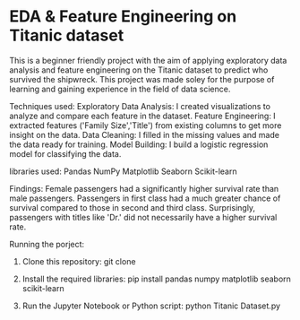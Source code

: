 # EDA & Feature Engineering on Titanic dataset
This is a beginner friendly project with the aim of applying exploratory data analysis and feature engineering on the Titanic dataset to predict who survived the shipwreck. This project was made soley for the purpose of learning and gaining experience in the field of data science.

Techniques used:
Exploratory Data Analysis: I created visualizations to analyze and compare each feature in the dataset.
Feature Engineering: I extracted features ('Family Size','Title') from existing columns to get more insight on the data.
Data Cleaning: I filled in the missing values and made the data ready for training.
Model Building: I build a logistic regression model for classifying the data.

libraries used:
Pandas
NumPy
Matplotlib
Seaborn
Scikit-learn

Findings:
Female passengers had a significantly higher survival rate than male passengers.
Passengers in first class had a much greater chance of survival compared to those in second and third class.
Surprisingly, passengers with titles like 'Dr.' did not necessarily have a higher survival rate.

Running the porject:
1. Clone this repository:
git clone 

2. Install the required libraries:
pip install pandas numpy matplotlib seaborn scikit-learn

3. Run the Jupyter Notebook or Python script:
python Titanic Dataset.py
